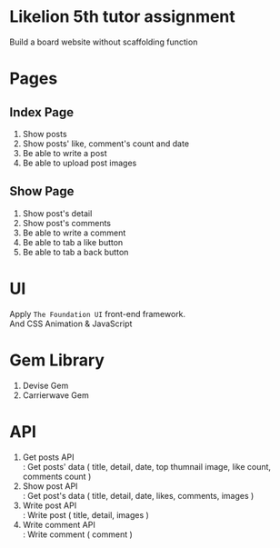 # Likelion 5th tutor assignment
Build a board website without scaffolding function
 
# Pages
## Index Page
1. Show posts
2. Show posts' like, comment's count and date
3. Be able to write a post
4. Be able to upload post images

## Show Page
1. Show post's detail
2. Show post's comments
3. Be able to write a comment
4. Be able to tab a like button
5. Be able to tab a back button

# UI
Apply `The Foundation UI` front-end framework.  
And CSS Animation & JavaScript

# Gem Library
1. Devise Gem
2. Carrierwave Gem

# API
1. Get posts API  
: Get posts' data ( title, detail, date, top thumnail image, like count, comments count )
2. Show post API  
: Get post's data ( title, detail, date, likes, comments, images )
3. Write post API  
: Write post ( title, detail, images )
4. Write comment API  
: Write comment ( comment )

